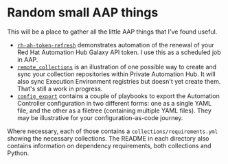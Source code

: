# Random small AAP things

This will be a place to gather all the little AAP things that I've found useful.

- [`rh-ah-token-refresh`](rh-ah-token-refresh) demonstrates automation of the renewal of your Red Hat Automation Hub Galaxy API token. I use this as a scheduled job in AAP.
- [`remote_collections`](remote_collections) is an illustration of one possible way to create and sync your collection repositories within Private Automation Hub. It will also sync Execution Environment registries but doesn't yet create them. That's still a work in progress.
- [`config_export`](config_export) contains a couple of playbooks to export the Automation Controller configuration in two different forms: one as a single YAML file, and the other as a filetree (containing multiple YAML files). They may be illustrative for your configuration-as-code journey.

Where necessary, each of those contains a `collections/requirements.yml` showing the necessary collections. The README in each directory also contains information on dependency requirements, both collections and Python.
